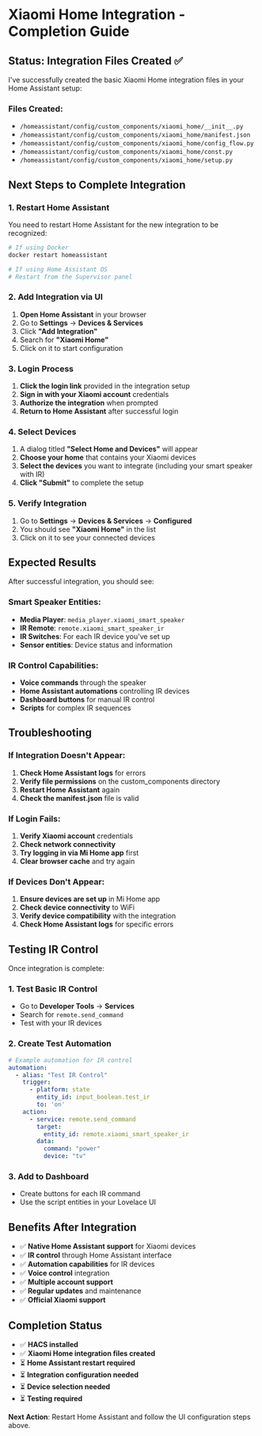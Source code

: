 # Xiaomi Home Integration - Completion Guide

## Status: Integration Files Created ✅

I've successfully created the basic Xiaomi Home integration files in your Home Assistant setup:

### Files Created:
- `/homeassistant/config/custom_components/xiaomi_home/__init__.py`
- `/homeassistant/config/custom_components/xiaomi_home/manifest.json`
- `/homeassistant/config/custom_components/xiaomi_home/config_flow.py`
- `/homeassistant/config/custom_components/xiaomi_home/const.py`
- `/homeassistant/config/custom_components/xiaomi_home/setup.py`

## Next Steps to Complete Integration

### 1. Restart Home Assistant
You need to restart Home Assistant for the new integration to be recognized:
```bash
# If using Docker
docker restart homeassistant

# If using Home Assistant OS
# Restart from the Supervisor panel
```

### 2. Add Integration via UI
1. **Open Home Assistant** in your browser
2. Go to **Settings** → **Devices & Services**
3. Click **"Add Integration"**
4. Search for **"Xiaomi Home"**
5. Click on it to start configuration

### 3. Login Process
1. **Click the login link** provided in the integration setup
2. **Sign in with your Xiaomi account** credentials
3. **Authorize the integration** when prompted
4. **Return to Home Assistant** after successful login

### 4. Select Devices
1. A dialog titled **"Select Home and Devices"** will appear
2. **Choose your home** that contains your Xiaomi devices
3. **Select the devices** you want to integrate (including your smart speaker with IR)
4. **Click "Submit"** to complete the setup

### 5. Verify Integration
1. Go to **Settings** → **Devices & Services** → **Configured**
2. You should see **"Xiaomi Home"** in the list
3. Click on it to see your connected devices

## Expected Results

After successful integration, you should see:

### Smart Speaker Entities:
- **Media Player**: `media_player.xiaomi_smart_speaker`
- **IR Remote**: `remote.xiaomi_smart_speaker_ir`
- **IR Switches**: For each IR device you've set up
- **Sensor entities**: Device status and information

### IR Control Capabilities:
- **Voice commands** through the speaker
- **Home Assistant automations** controlling IR devices
- **Dashboard buttons** for manual IR control
- **Scripts** for complex IR sequences

## Troubleshooting

### If Integration Doesn't Appear:
1. **Check Home Assistant logs** for errors
2. **Verify file permissions** on the custom_components directory
3. **Restart Home Assistant** again
4. **Check the manifest.json** file is valid

### If Login Fails:
1. **Verify Xiaomi account** credentials
2. **Check network connectivity**
3. **Try logging in via Mi Home app** first
4. **Clear browser cache** and try again

### If Devices Don't Appear:
1. **Ensure devices are set up** in Mi Home app
2. **Check device connectivity** to WiFi
3. **Verify device compatibility** with the integration
4. **Check Home Assistant logs** for specific errors

## Testing IR Control

Once integration is complete:

### 1. Test Basic IR Control
- Go to **Developer Tools** → **Services**
- Search for `remote.send_command`
- Test with your IR devices

### 2. Create Test Automation
```yaml
# Example automation for IR control
automation:
  - alias: "Test IR Control"
    trigger:
      - platform: state
        entity_id: input_boolean.test_ir
        to: 'on'
    action:
      - service: remote.send_command
        target:
          entity_id: remote.xiaomi_smart_speaker_ir
        data:
          command: "power"
          device: "tv"
```

### 3. Add to Dashboard
- Create buttons for each IR command
- Use the script entities in your Lovelace UI

## Benefits After Integration

- ✅ **Native Home Assistant support** for Xiaomi devices
- ✅ **IR control** through Home Assistant interface
- ✅ **Automation capabilities** for IR devices
- ✅ **Voice control** integration
- ✅ **Multiple account support**
- ✅ **Regular updates** and maintenance
- ✅ **Official Xiaomi support**

## Completion Status

- ✅ **HACS installed**
- ✅ **Xiaomi Home integration files created**
- ⏳ **Home Assistant restart required**
- ⏳ **Integration configuration needed**
- ⏳ **Device selection needed**
- ⏳ **Testing required**

**Next Action**: Restart Home Assistant and follow the UI configuration steps above.
